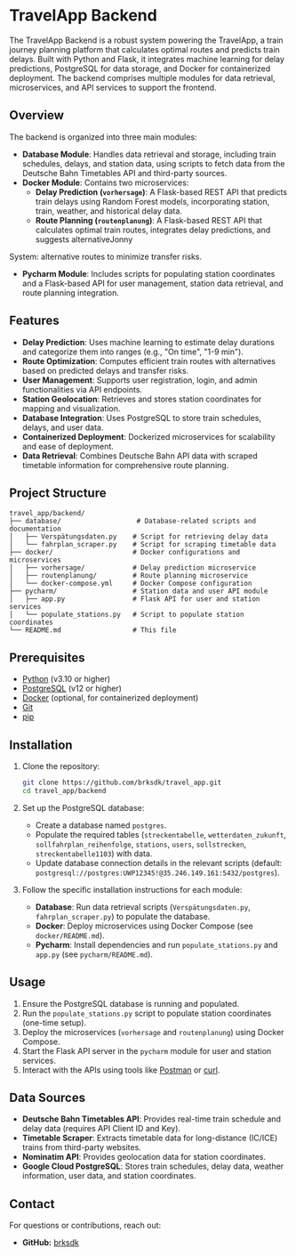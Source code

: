 # TravelApp Backend

The TravelApp Backend is a robust system powering the TravelApp, a train journey planning platform that calculates optimal routes and predicts train delays. Built with Python and Flask, it integrates machine learning for delay predictions, PostgreSQL for data storage, and Docker for containerized deployment. The backend comprises multiple modules for data retrieval, microservices, and API services to support the frontend.

## Overview
The backend is organized into three main modules:
- **Database Module**: Handles data retrieval and storage, including train schedules, delays, and station data, using scripts to fetch data from the Deutsche Bahn Timetables API and third-party sources.
- **Docker Module**: Contains two microservices:
  - **Delay Prediction (`vorhersage`)**: A Flask-based REST API that predicts train delays using Random Forest models, incorporating station, train, weather, and historical delay data.
  - **Route Planning (`routenplanung`)**: A Flask-based REST API that calculates optimal train routes, integrates delay predictions, and suggests alternativeJonny

System: alternative routes to minimize transfer risks.
- **Pycharm Module**: Includes scripts for populating station coordinates and a Flask-based API for user management, station data retrieval, and route planning integration.

## Features
- **Delay Prediction**: Uses machine learning to estimate delay durations and categorize them into ranges (e.g., "On time", "1-9 min").
- **Route Optimization**: Computes efficient train routes with alternatives based on predicted delays and transfer risks.
- **User Management**: Supports user registration, login, and admin functionalities via API endpoints.
- **Station Geolocation**: Retrieves and stores station coordinates for mapping and visualization.
- **Database Integration**: Uses PostgreSQL to store train schedules, delays, and user data.
- **Containerized Deployment**: Dockerized microservices for scalability and ease of deployment.
- **Data Retrieval**: Combines Deutsche Bahn API data with scraped timetable information for comprehensive route planning.

## Project Structure
```
travel_app/backend/
├── database/                   # Database-related scripts and documentation
│   ├── Verspätungsdaten.py    # Script for retrieving delay data
│   └── fahrplan_scraper.py    # Script for scraping timetable data
├── docker/                    # Docker configurations and microservices
│   ├── vorhersage/            # Delay prediction microservice
│   ├── routenplanung/         # Route planning microservice
│   └── docker-compose.yml     # Docker Compose configuration
├── pycharm/                   # Station data and user API module
│   ├── app.py                 # Flask API for user and station services
│   └── populate_stations.py   # Script to populate station coordinates
└── README.md                  # This file
```

## Prerequisites
- [Python](https://www.python.org/) (v3.10 or higher)
- [PostgreSQL](https://www.postgresql.org/) (v12 or higher)
- [Docker](https://www.docker.com/) (optional, for containerized deployment)
- [Git](https://git-scm.com/)
- [pip](https://pip.pypa.io/)

## Installation
1. Clone the repository:
   ```bash
   git clone https://github.com/brksdk/travel_app.git
   cd travel_app/backend
   ```

2. Set up the PostgreSQL database:
   - Create a database named `postgres`.
   - Populate the required tables (`streckentabelle`, `wetterdaten_zukunft`, `sollfahrplan_reihenfolge`, `stations`, `users`, `sollstrecken`, `streckentabelle1103`) with data.
   - Update database connection details in the relevant scripts (default: `postgresql://postgres:UWP12345!@35.246.149.161:5432/postgres`).

3. Follow the specific installation instructions for each module:
   - **Database**: Run data retrieval scripts (`Verspätungsdaten.py`, `fahrplan_scraper.py`) to populate the database.
   - **Docker**: Deploy microservices using Docker Compose (see `docker/README.md`).
   - **Pycharm**: Install dependencies and run `populate_stations.py` and `app.py` (see `pycharm/README.md`).

## Usage
1. Ensure the PostgreSQL database is running and populated.
2. Run the `populate_stations.py` script to populate station coordinates (one-time setup).
3. Deploy the microservices (`vorhersage` and `routenplanung`) using Docker Compose.
4. Start the Flask API server in the `pycharm` module for user and station services.
5. Interact with the APIs using tools like [Postman](https://www.postman.com/) or [curl](https://curl.se/).

## Data Sources
- **Deutsche Bahn Timetables API**: Provides real-time train schedule and delay data (requires API Client ID and Key).
- **Timetable Scraper**: Extracts timetable data for long-distance (IC/ICE) trains from third-party websites.
- **Nominatim API**: Provides geolocation data for station coordinates.
- **Google Cloud PostgreSQL**: Stores train schedules, delay data, weather information, user data, and station coordinates.

## Contact
For questions or contributions, reach out:
- **GitHub:** [brksdk](https://github.com/brksdk)
